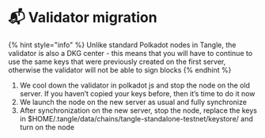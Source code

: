 # 📬 Validator migration

{% hint style="info" %}
Unlike standard Polkadot nodes in Tangle, the validator is also a DKG center - this means that you will have to continue to use the same keys that were previously created on the first server, otherwise the validator will not be able to sign blocks
{% endhint %}

1. We cool down the validator in polkadot js and stop the node on the old server. If you haven’t copied your keys before, then it’s time to do it now
2. We launch the node on the new server as usual and fully synchronize
3. After synchronization on the new server, stop the node, replace the keys in $HOME/.tangle/data/chains/tangle-standalone-testnet/keystore/ and turn on the node
